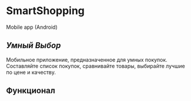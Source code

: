 # SmartShopping
Mobile app (Android)
## _Умный Выбор_

Мобильное приложение, предназначенное для умных покупок. 
Составляйте список покупок, сравнивайте товары, выбирайте лучшие по цене и качеству.


## Функционал



